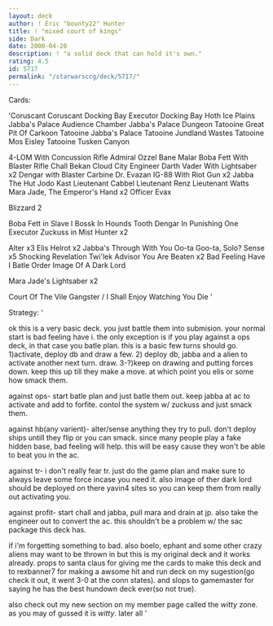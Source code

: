 ```yaml
---
layout: deck
author: ! Eric "bounty22" Hunter
title: ! "mixed court of kings"
side: Dark
date: 2000-04-20
description: ! "a solid deck that can hold it's own."
rating: 4.5
id: 5717
permalink: "/starwarsccg/deck/5717/"
---
```

Cards: 

'Coruscant
Coruscant Docking Bay
Executor Docking Bay
Hoth Ice Plains
Jabba's Palace Audience Chamber
Jabba's Palace Dungeon
Tatooine Great Pit Of Carkoon
Tatooine Jabba's Palace
Tatooine Jundland Wastes
Tatooine Mos Eisley
Tatooine Tusken Canyon

4-LOM With Concussion Rifle
Admiral Ozzel
Bane Malar
Boba Fett With Blaster Rifle
Chall Bekan
Cloud City Engineer
Darth Vader With Lightsaber  x2
Dengar with Blaster Carbine
Dr. Evazan
IG-88 With Riot Gun  x2
Jabba The Hut
Jodo Kast
Lieutenant Cabbel
Lieutenant Renz
Lieutenant Watts
Mara Jade, The Emperor's Hand	x2
Officer Evax

Blizzard 2

Boba Fett in Slave I
Bossk In Hounds Tooth
Dengar In Punishing One
Executor
Zuckuss in Mist Hunter	x2

Alter  x3
Elis Helrot  x2
Jabba's Through With You
Oo-ta Goo-ta, Solo?
Sense  x5
Shocking Revelation
Twi'lek Advisor
You Are Beaten	x2
Bad Feeling Have I
Batle Order
Image Of A Dark Lord

Mara Jade's Lightsaber  x2

Court Of The Vile Gangster / I Shall Enjoy Watching You Die
'

Strategy: '

ok this is a very basic deck. you just battle them into submision. your normal start is bad feeling have i. the only exception is if you play against a ops deck, in that case you batle plan.
   this is a basic few turns should go.
1)activate, deploy db and draw a few.
2) deploy db, jabba and a alien to activate another next turn. draw.
3-?)keep on drawing and putting forces down.
keep this up till they make a move. at which point you elis or some how smack them.

against ops- start batle plan and just batle them out. keep jabba at ac to activate and add to forfite. contol the system w/ zuckuss and just smack them.

against hb(any varient)- alter/sense anything they try to pull. don't deploy ships untill they flip or you can smack. since many people play a fake hidden base, bad feeling will help. this will be easy cause they won't be able to beat you in the ac.

against tr- i don't really fear tr. just do the game plan and make sure to always leave some force incase you need it. also image of ther dark lord should be deployed on there yavin4 sites so you can keep them from really out activating you.

against profit- start chall and jabba, pull mara and drain at jp. also take the engineer out to convert the ac. this shouldn't be a problem w/ the sac package this deck has.

if i'm forgetting something to bad. also boelo, ephant and some other crazy aliens may want to be thrown in but this is my original deck and it works already. props to santa claus for giving me the cards to make this deck and to rexbanner7 for making a awsome hit and run deck on my sugestion(go check it out, it went 3-0 at the conn states). and slops to gamemaster for saying he has the best hundown deck ever(so not true).

also check out my new section on my member page called the *witty* zone. as you may of gussed it is *witty*.
later all '

